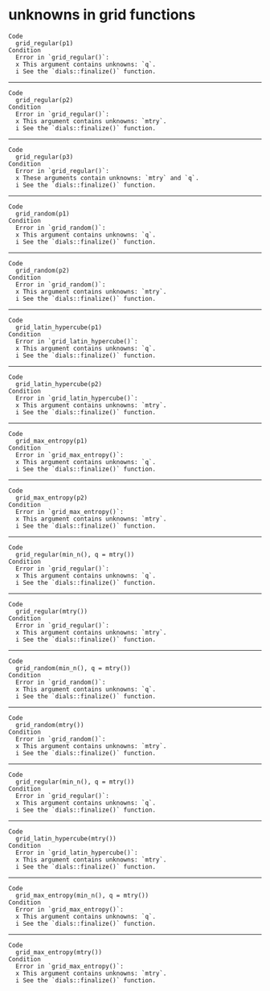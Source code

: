 # unknowns in grid functions

    Code
      grid_regular(p1)
    Condition
      Error in `grid_regular()`:
      x This argument contains unknowns: `q`.
      i See the `dials::finalize()` function.

---

    Code
      grid_regular(p2)
    Condition
      Error in `grid_regular()`:
      x This argument contains unknowns: `mtry`.
      i See the `dials::finalize()` function.

---

    Code
      grid_regular(p3)
    Condition
      Error in `grid_regular()`:
      x These arguments contain unknowns: `mtry` and `q`.
      i See the `dials::finalize()` function.

---

    Code
      grid_random(p1)
    Condition
      Error in `grid_random()`:
      x This argument contains unknowns: `q`.
      i See the `dials::finalize()` function.

---

    Code
      grid_random(p2)
    Condition
      Error in `grid_random()`:
      x This argument contains unknowns: `mtry`.
      i See the `dials::finalize()` function.

---

    Code
      grid_latin_hypercube(p1)
    Condition
      Error in `grid_latin_hypercube()`:
      x This argument contains unknowns: `q`.
      i See the `dials::finalize()` function.

---

    Code
      grid_latin_hypercube(p2)
    Condition
      Error in `grid_latin_hypercube()`:
      x This argument contains unknowns: `mtry`.
      i See the `dials::finalize()` function.

---

    Code
      grid_max_entropy(p1)
    Condition
      Error in `grid_max_entropy()`:
      x This argument contains unknowns: `q`.
      i See the `dials::finalize()` function.

---

    Code
      grid_max_entropy(p2)
    Condition
      Error in `grid_max_entropy()`:
      x This argument contains unknowns: `mtry`.
      i See the `dials::finalize()` function.

---

    Code
      grid_regular(min_n(), q = mtry())
    Condition
      Error in `grid_regular()`:
      x This argument contains unknowns: `q`.
      i See the `dials::finalize()` function.

---

    Code
      grid_regular(mtry())
    Condition
      Error in `grid_regular()`:
      x This argument contains unknowns: `mtry`.
      i See the `dials::finalize()` function.

---

    Code
      grid_random(min_n(), q = mtry())
    Condition
      Error in `grid_random()`:
      x This argument contains unknowns: `q`.
      i See the `dials::finalize()` function.

---

    Code
      grid_random(mtry())
    Condition
      Error in `grid_random()`:
      x This argument contains unknowns: `mtry`.
      i See the `dials::finalize()` function.

---

    Code
      grid_regular(min_n(), q = mtry())
    Condition
      Error in `grid_regular()`:
      x This argument contains unknowns: `q`.
      i See the `dials::finalize()` function.

---

    Code
      grid_latin_hypercube(mtry())
    Condition
      Error in `grid_latin_hypercube()`:
      x This argument contains unknowns: `mtry`.
      i See the `dials::finalize()` function.

---

    Code
      grid_max_entropy(min_n(), q = mtry())
    Condition
      Error in `grid_max_entropy()`:
      x This argument contains unknowns: `q`.
      i See the `dials::finalize()` function.

---

    Code
      grid_max_entropy(mtry())
    Condition
      Error in `grid_max_entropy()`:
      x This argument contains unknowns: `mtry`.
      i See the `dials::finalize()` function.

